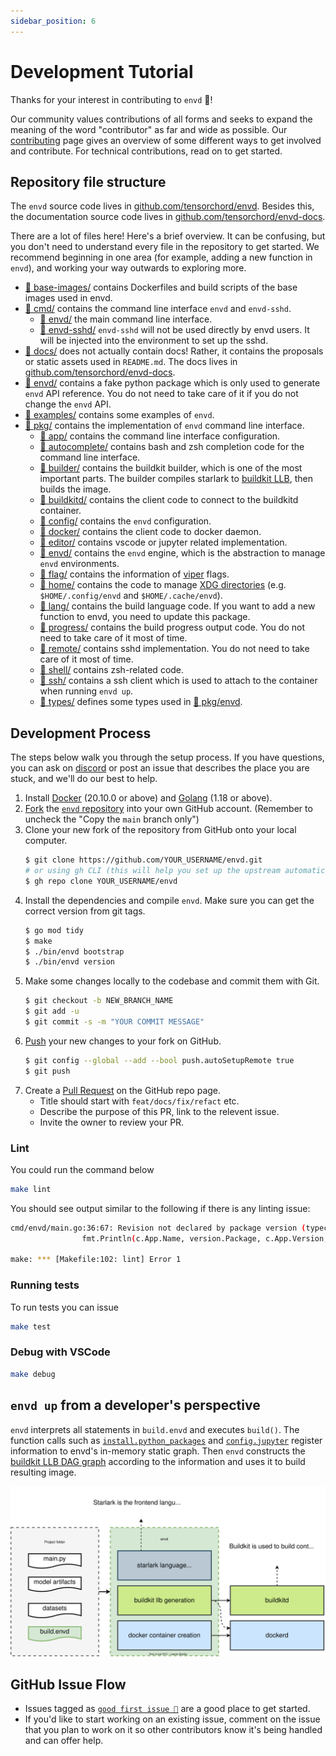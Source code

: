 ```yaml
---
sidebar_position: 6
---
```



# Development Tutorial

Thanks for your interest in contributing to `envd` 🌟!

Our community values contributions of all forms and seeks to expand the meaning of the word "contributor" as far and wide as possible. Our [contributing](/community/contributing) page gives an overview of some different ways to get involved and contribute. For technical contributions, read on to get started.

## Repository file structure

The `envd` source code lives in [github.com/tensorchord/envd](https://github.com/tensorchord/envd). Besides this, the documentation source code lives in [github.com/tensorchord/envd-docs](https://github.com/tensorchord/envd-docs).

There are a lot of files here! Here's a brief overview. It can be confusing, but you don't need to understand every file in the repository to get started. We recommend beginning in one area (for example, adding a new function in `envd`), and working your way outwards to exploring more.

- [📁 base-images/](https://github.com/tensorchord/envd/tree/main/base-images) contains Dockerfiles and build scripts of the base images used in envd.
- [📁 cmd/](https://github.com/tensorchord/envd/tree/main/cmd) contains the command line interface `envd` and `envd-sshd`.
    - [📁 envd/](https://github.com/tensorchord/envd/tree/main/cmd/envd) the main command line interface.
    - [📁 envd-sshd/](https://github.com/tensorchord/envd/tree/main/cmd/envd-sshd) `envd-sshd` will not be used directly by envd users. It will be injected into the environment to set up the sshd.
- [📁 docs/](https://github.com/tensorchord/envd/tree/main/docs) does not actually contain docs! Rather, it contains the proposals or static assets used in `README.md`. The docs lives in [github.com/tensorchord/envd-docs](https://github.com/tensorchord/envd-docs).
- [📁 envd/](https://github.com/tensorchord/envd/tree/main/envd) contains a fake python package which is only used to generate `envd` API reference. You do not need to take care of it if you do not change the `envd` API.
- [📁 examples/](https://github.com/tensorchord/envd/tree/main/examples) contains some examples of `envd`.
- [📁 pkg/](https://github.com/tensorchord/envd/tree/main/pkg) contains the implementation of `envd` command line interface.
    - [📁 app/](https://github.com/tensorchord/envd/tree/main/pkg/app) contains the command line interface configuration.
    - [📁 autocomplete/](https://github.com/tensorchord/envd/tree/main/pkg/autocomplete) contains bash and zsh completion code for the command line interface.
    - [📁 builder/](https://github.com/tensorchord/envd/tree/main/pkg/builder) contains the buildkit builder, which is one of the most important parts. The builder compiles starlark to [buildkit LLB](https://github.com/moby/buildkit#exploring-llb), then builds the image.
    - [📁 buildkitd/](https://github.com/tensorchord/envd/tree/main/pkg/buildkitd) contains the client code to connect to the buildkitd container.
    - [📁 config/](https://github.com/tensorchord/envd/tree/main/pkg/config) contains the `envd` configuration.
    - [📁 docker/](https://github.com/tensorchord/envd/tree/main/pkg/docker) contains the client code to docker daemon.
    - [📁 editor/](https://github.com/tensorchord/envd/tree/main/pkg/editor) contains vscode or jupyter related implementation.
    - [📁 envd/](https://github.com/tensorchord/envd/tree/main/pkg/envd) contains the `envd` engine, which is the abstraction to manage `envd` environments.
    - [📁 flag/](https://github.com/tensorchord/envd/tree/main/pkg/flag) contains the information of [viper](https://github.com/spf13/viper) flags.
    - [📁 home/](https://github.com/tensorchord/envd/tree/main/pkg/home) contains the code to manage [XDG directories](https://specifications.freedesktop.org/basedir-spec/basedir-spec-latest.html) (e.g. `$HOME/.config/envd` and `$HOME/.cache/envd`).
    - [📁 lang/](https://github.com/tensorchord/envd/tree/main/pkg/lang) contains the build language code. If you want to add a new function to envd, you need to update this package.
    - [📁 progress/](https://github.com/tensorchord/envd/tree/main/pkg/progress) contains the build progress output code. You do not need to take care of it most of time.
    - [📁 remote/](https://github.com/tensorchord/envd/tree/main/pkg/remote) contains sshd implementation. You do not need to take care of it most of time.
    - [📁 shell/](https://github.com/tensorchord/envd/tree/main/pkg/shell) contains zsh-related code.
    - [📁 ssh/](https://github.com/tensorchord/envd/tree/main/pkg/ssh) contains a ssh client which is used to attach to the container when running `envd up`.
    - [📁 types/](https://github.com/tensorchord/envd/tree/main/pkg/types) defines some types used in [📁 pkg/envd](https://github.com/tensorchord/envd/tree/main/pkg/envd).

## Development Process

The steps below walk you through the setup process. If you have questions, you can ask on [discord](https://discord.gg/KqswhpVgdU) or post an issue that describes the place you are stuck, and we'll do our best to help.

1. Install [Docker](https://www.docker.com/products/docker-desktop/) (20.10.0 or above) and [Golang](https://go.dev/dl/) (1.18 or above).
2. [Fork](https://help.github.com/articles/fork-a-repo) the [`envd` repository](https://github.com/tensorchord/envd) into your own GitHub account. (Remember to uncheck the "Copy the `main` branch only")
3. Clone your new fork of the repository from GitHub onto your local computer.
    ```bash
    $ git clone https://github.com/YOUR_USERNAME/envd.git
    # or using gh CLI (this will help you set up the upstream automatically)
    $ gh repo clone YOUR_USERNAME/envd
    ```
4. Install the dependencies and compile `envd`. Make sure you can get the correct version from git tags.
    ```bash
    $ go mod tidy
    $ make
    $ ./bin/envd bootstrap
    $ ./bin/envd version
    ```
5. Make some changes locally to the codebase and commit them with Git.
    ```bash
    $ git checkout -b NEW_BRANCH_NAME
    $ git add -u
    $ git commit -s -m "YOUR COMMIT MESSAGE"
    ```
6. [Push](https://help.github.com/articles/github-glossary/#push) your new changes to your fork on GitHub.
    ```bash
    $ git config --global --add --bool push.autoSetupRemote true
    $ git push
    ```
7. Create a [Pull Request](https://docs.github.com/en/get-started/quickstart/github-glossary#pull-request) on the GitHub repo page.
    - Title should start with `feat/docs/fix/refact` etc.
    - Describe the purpose of this PR, link to the relevent issue.
    - Invite the owner to review your PR.

### Lint

You could run the command below

```bash
make lint
```

You should see output similar to the following if there is any linting issue:

```bash
cmd/envd/main.go:36:67: Revision not declared by package version (typecheck)
                fmt.Println(c.App.Name, version.Package, c.App.Version, version.Revision)
                                                                                ^
make: *** [Makefile:102: lint] Error 1
```

### Running tests

To run tests you can issue

```bash
make test
```

### Debug with VSCode

```bash
make debug
```

## `envd up` from a developer's perspective

`envd` interprets all statements in `build.envd` and executes `build()`. The function calls such as [`install.python_packages`](../api/starlark/v0/install#python_packages) and [`config.jupyter`](../api/starlark/v0/config#jupyter) register information to envd's in-memory static graph. Then `envd` constructs the [buildkit LLB DAG graph](https://github.com/moby/buildkit#exploring-llb) according to the information and uses it to build resulting image.

![](./assets/envd-arch.svg)

## GitHub Issue Flow

- Issues tagged as [`good first issue 💖`](https://github.com/tensorchord/envd/issues?q=is%3Aissue+is%3Aopen+label%3A%22good+first+issue+%E2%9D%A4%EF%B8%8F%22) are a good place to get started.
- If you'd like to start working on an existing issue, comment on the issue that you plan to work on it so other contributors know it's being handled and can offer help.
